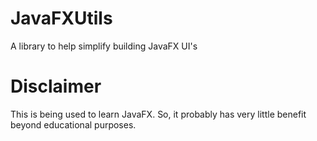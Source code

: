 # JavaFXUtils

A library to help simplify building JavaFX UI's

# Disclaimer

This is being used to learn JavaFX. So, it probably has very little benefit beyond educational purposes.

